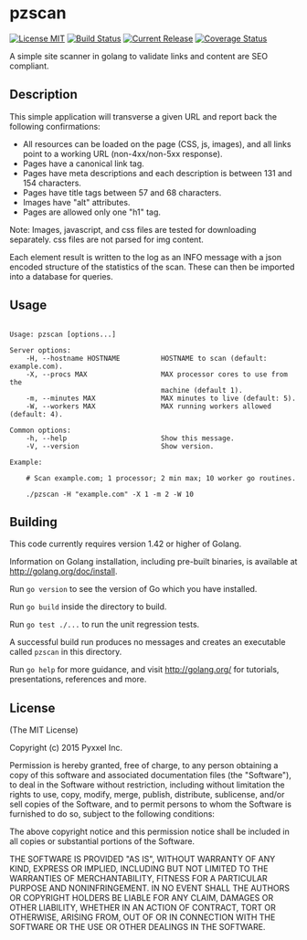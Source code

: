 # pzscan
[![License MIT](https://img.shields.io/npm/l/express.svg)](http://opensource.org/licenses/MIT)
[![Build Status](https://travis-ci.org/composer22/pzscan.svg?branch=master)](http://travis-ci.org/composer22/pzscan)
[![Current Release](https://img.shields.io/badge/release-v0.1.0--alpha-brightgreen.svg)](https://github.com/composer22/pzscan/releases/tag/v0.1.0-alpha)
[![Coverage Status](https://coveralls.io/repos/composer22/pzscan/badge.svg?branch=master)](https://coveralls.io/r/composer22/pzscan?branch=master)

A simple site scanner in golang to validate links and content are SEO compliant.

## Description

This simple application will transverse a given URL and report back the following confirmations:

* All resources can be loaded on the page (CSS, js, images), and all links point to a working URL (non-4xx/non-5xx response).
* Pages have a canonical link tag.
* Pages have meta descriptions and each description is between 131 and 154 characters.
* Pages have title tags between 57 and 68 characters.
* Images have "alt" attributes.
* Pages are allowed only one "h1" tag.

Note:  Images, javascript, and css files are tested for downloading separately. css files are not parsed for img content.

Each element result is written to the log as an INFO message with a json encoded structure of the statistics of the scan. These can then be imported into a database for queries.

## Usage

```

Usage: pzscan [options...]

Server options:
    -H, --hostname HOSTNAME          HOSTNAME to scan (default: example.com).
    -X, --procs MAX                  MAX processor cores to use from the
	                                 machine (default 1).
    -m, --minutes MAX                MAX minutes to live (default: 5).
    -W, --workers MAX                MAX running workers allowed (default: 4).

Common options:
    -h, --help                       Show this message.
    -V, --version                    Show version.

Example:

    # Scan example.com; 1 processor; 2 min max; 10 worker go routines.

    ./pzscan -H "example.com" -X 1 -m 2 -W 10

```


## Building

This code currently requires version 1.42 or higher of Golang.

Information on Golang installation, including pre-built binaries, is available at
<http://golang.org/doc/install>.

Run `go version` to see the version of Go which you have installed.

Run `go build` inside the directory to build.

Run `go test ./...` to run the unit regression tests.

A successful build run produces no messages and creates an executable called `pzscan` in this
directory.

Run `go help` for more guidance, and visit <http://golang.org/> for tutorials, presentations, references and more.

## License

(The MIT License)

Copyright (c) 2015 Pyxxel Inc.

Permission is hereby granted, free of charge, to any person obtaining a copy
of this software and associated documentation files (the "Software"), to
deal in the Software without restriction, including without limitation the
rights to use, copy, modify, merge, publish, distribute, sublicense, and/or
sell copies of the Software, and to permit persons to whom the Software is
furnished to do so, subject to the following conditions:

The above copyright notice and this permission notice shall be included in
all copies or substantial portions of the Software.

THE SOFTWARE IS PROVIDED "AS IS", WITHOUT WARRANTY OF ANY KIND, EXPRESS OR
IMPLIED, INCLUDING BUT NOT LIMITED TO THE WARRANTIES OF MERCHANTABILITY,
FITNESS FOR A PARTICULAR PURPOSE AND NONINFRINGEMENT. IN NO EVENT SHALL THE
AUTHORS OR COPYRIGHT HOLDERS BE LIABLE FOR ANY CLAIM, DAMAGES OR OTHER
LIABILITY, WHETHER IN AN ACTION OF CONTRACT, TORT OR OTHERWISE, ARISING
FROM, OUT OF OR IN CONNECTION WITH THE SOFTWARE OR THE USE OR OTHER DEALINGS
IN THE SOFTWARE.
